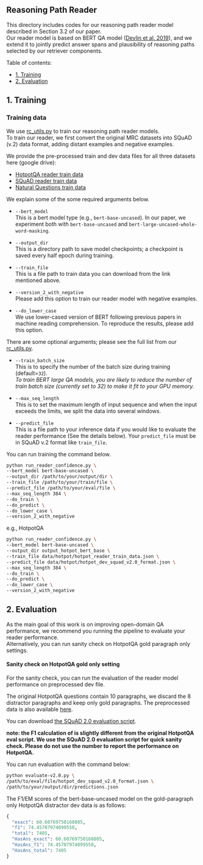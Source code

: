 ## Reasoning Path Reader
This directory includes codes for our reasoning path reader model described in Section 3.2 of our paper.   
Our reader model is based on BERT QA model ([Devlin et al. 2019](https://arxiv.org/abs/1810.04805)), and we extend it to jointly predict answer spans and plausibility of reasoning paths selected by our retriever components. 

Table of contents:
- <a href="#1-training">1. Training</a>
- <a href="#2-evaluation">2. Evaluation</a>

## 1. Training
### Training data
We use [rc_utils.py](rc_utils.py) to train our reasoning path reader models.   
To train our reader, we first convert the original MRC datasets into SQuAD (v.2) data format, adding distant examples and negative examples.

We provide the pre-processed train and dev data files for all three datasets here (google drive):

- [HotpotQA reader train data](https://drive.google.com/open?id=1BZXSZXN99Mb7--4u0x58cixBTon1PX8N)
- [SQuAD reader train data](https://drive.google.com/open?id=186kFXd_g0pGJz12-E_sHvBVX6QrnyrzE)
- [Natural Questions train data](https://drive.google.com/open?id=1aMTXIxYZCAC6sX5mZt6nytYxeKvjuigq)


We explain some of the some required arguments below. 

- `--bert_model` <br>
This is a bert model type (e.g., `bert-base-uncased`). In our paper, we experiment both with `bert-base-uncased` and `bert-large-uncased-whole-word-masking`.

- `--output_dir` <br>
This is a directory path to save model checkpoints; a checkpoint is saved every half epoch during training.

- `--train_file` <br>
This is a file path to train data you can download from the link mentioned above. 

- `--version_2_with_negative` <br>
Please add this option to train our reader model with negative examples.

- `--do_lower_case` <br>
We use lower-cased version of BERT following previous papers in machine reading comprehension. To reproduce the results, please add this option.

There are some optional arguments; please see the full list from our [rc_utils.py](rc_utils.py). 

- `--train_batch_size` <br>
This is to specify the number of the batch size during training (default=`32`).  
*To train BERT large QA models, you are likely to reduce the number of train batch size (currently set to 32) to make it fit to your GPU memory.*

- `--max_seq_length` <br>
This is to set the maximum length of input sequence and when the input exceeds the limits, we split the data into several windows. 

- `--predict_file` <br>
This is a file path to your inference data if you would like to evaluate the reader performance (See the details below). Your `predict_file` must be in SQuAD v.2 format like `train_file`.

You can run training the command below.

```bash
python run_reader_confidence.py \
--bert_model bert-base-uncased \
--output_dir /path/to/your/output/dir \
--train_file /path/to/your/train/file \
--predict_file /path/to/your/eval/file \
--max_seq_length 384 \
--do_train \
--do_predict \
--do_lower_case \
--version_2_with_negative 
```

e.g., HotpotQA

```bash
python run_reader_confidence.py \
--bert_model bert-base-uncased \
--output_dir output_hotpot_bert_base \
--train_file data/hotpot/hotpot_reader_train_data.json \
--predict_file data/hotpot/hotpot_dev_squad_v2.0_format.json \
--max_seq_length 384 \
--do_train \
--do_predict \
--do_lower_case \
--version_2_with_negative 
```

## 2. Evaluation
As the main goal of this work is on improving open-domain QA performance, we recommend you running the pipeline to evaluate your reader performance.    
Alternatively, you can run sanity check on HotpotQA gold paragraph only settings.

#### Sanity check on HotpotQA gold only setting
For the sanity check, you can run the evaluation of the reader model performance on preprocessed dev file. 

The original HotpotQA questions contain 10 paragraphs, we discard the 8 distractor paragraphs and keep only gold paragraphs. The preprocessed data is also available [here](https://drive.google.com/open?id=1MysthH2TRYoJcK_eLOueoLeYR42T-JhB). 

You can download [the SQuAD 2.0 evaluation script](https://worksheets.codalab.org/rest/bundles/0x6b567e1cf2e041ec80d7098f031c5c9e/contents/blob/). 

**note: the F1 calculation of is slightly different from the original HotpotQA eval script. We use the SQuAD 2.0 evaluation script for quick sanity check. Please do not use the number to report the performance on HotpotQA.**

You can run evaluation with the command below:

```bash
python evaluate-v2.0.py \
/path/to/eval/file/hotpot_dev_squad_v2.0_format.json \
/path/to/your/output/dir/predictions.json
```
The F1/EM scores of the bert-base-uncased model on the gold-paragraph only HotpotQA distractor dev data is as follows:

```py
{
  "exact": 60.60769750168805,
  "f1": 74.45707974099558,
  "total": 7405,
  "HasAns_exact": 60.60769750168805,
  "HasAns_f1": 74.45707974099558,
  "HasAns_total": 7405
}
```
